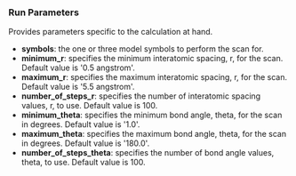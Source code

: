 ### Run Parameters

Provides parameters specific to the calculation at hand.

- __symbols__: the one or three model symbols to perform the scan for.
- __minimum_r__: specifies the minimum interatomic spacing, r, for the scan.  Default value is '0.5 angstrom'.
- __maximum_r__: specifies the maximum interatomic spacing, r, for the scan.  Default value is '5.5 angstrom'.
- __number_of_steps_r__: specifies the number of interatomic spacing values, r, to use.  Default value is 100.
- __minimum_theta__: specifies the minimum bond angle, theta, for the scan in degrees.  Default value is '1.0'.
- __maximum_theta__: specifies the maximum bond angle, theta, for the scan in degrees.  Default value is '180.0'.
- __number_of_steps_theta__: specifies the number of bond angle values, theta, to use.  Default value is 100.
